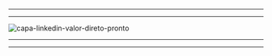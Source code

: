 
---
---

![capa-linkedin-valor-direto-pronto](https://github.com/user-attachments/assets/1a8941df-cc14-4779-9ca1-c51026500d1f)

---
---
